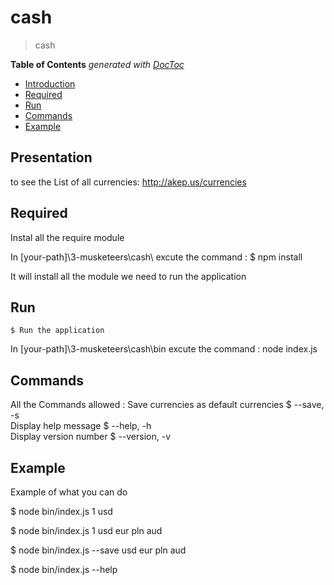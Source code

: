 # cash

> cash 

**Table of Contents**  *generated with [DocToc](https://github.com/thlorenz/doctoc)*

- [Introduction](#presentation)
- [Required](#required)
- [Run](#run)
- [Commands](#commands)
- [Example ](#example)

## Presentation 

 to see the List of all currencies: http://akep.us/currencies

## Required

Instal all the require module  

In [your-path]\3-musketeers\cash\ excute the command  : 
    $ npm install 

It will install all the module we need to run the application 

## Run 
    
    $ Run the application  

In [your-path]\3-musketeers\cash\bin excute the command  : 
node index.js 

## Commands

All the Commands allowed :
Save currencies as default currencies
$ --save,  -s  
 Display help message
$ --help,  -h   
Display version number
$ --version,  -v     

## Example 

Example of what you can do 

 $ node bin/index.js 1 usd

 $ node bin/index.js 1 usd eur pln aud

 $ node bin/index.js --save usd eur pln aud

 $ node bin/index.js --help
 